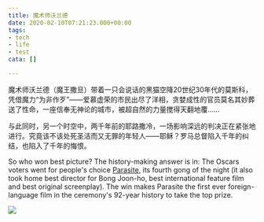 ```yaml
---
title: 魔术师沃兰德
date: 2020-02-10T07:21:23.000+00:00
tags:
- tech
- life
- test
cata: []

---
```

魔术师沃兰德（魔王撒旦）带着一只会说话的黑猫空降20世纪30年代的莫斯科，凭借魔力“为非作歹”——爱慕虚荣的市民出尽了洋相，贪婪成性的官员莫名其妙葬送了性命，一座信奉无神论的城市，被超自然的力量搅得天翻地覆……

与此同时，另一个时空中，两千年前的耶路撒冷，一场影响深远的判决正在紧张地进行。究竟该不该处死圣洁而又无罪的年轻人——耶稣？罗马总督陷入千年的纠结，也陷入了千年的悔恨。

So who won best picture? The history-making answer is in: The Oscars voters went for people's choice [Parasite](https://www.cnet.com/news/parasite-film-review-bleak-hilarious-and-as-unrelenting-as-dunkirk/), its fourth gong of the night (it also took home best director for Bong Joon-ho, best international feature film and best original screenplay). The win makes Parasite the first ever foreign-language film in the ceremony's 92-year history to take the top prize.

![](https://gritdaily.com/wp-content/uploads/2020/02/knivesout-anatomy2-videoSixteenByNine3000-1280x768.jpg)